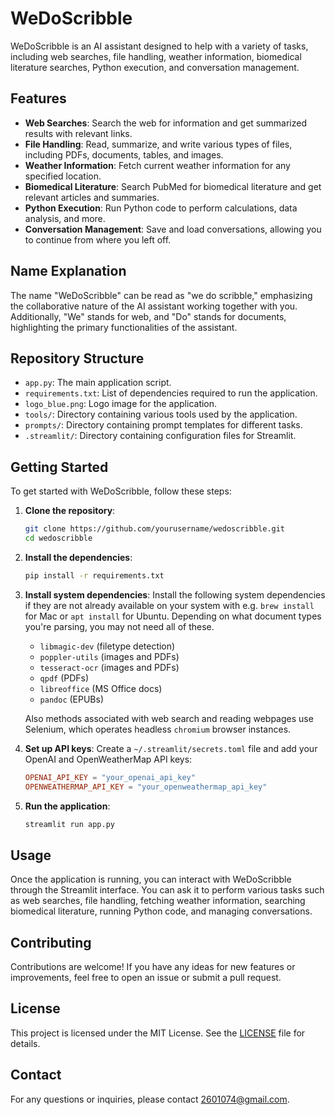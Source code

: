 # WeDoScribble

WeDoScribble is an AI assistant designed to help with a variety of tasks, including web searches, file handling, weather information, biomedical literature searches, Python execution, and conversation management.

## Features

- **Web Searches**: Search the web for information and get summarized results with relevant links.
- **File Handling**: Read, summarize, and write various types of files, including PDFs, documents, tables, and images.
- **Weather Information**: Fetch current weather information for any specified location.
- **Biomedical Literature**: Search PubMed for biomedical literature and get relevant articles and summaries.
- **Python Execution**: Run Python code to perform calculations, data analysis, and more.
- **Conversation Management**: Save and load conversations, allowing you to continue from where you left off.

## Name Explanation

The name "WeDoScribble" can be read as "we do scribble," emphasizing the collaborative nature of the AI assistant working together with you. Additionally, "We" stands for web, and "Do" stands for documents, highlighting the primary functionalities of the assistant.

## Repository Structure

- `app.py`: The main application script.
- `requirements.txt`: List of dependencies required to run the application.
- `logo_blue.png`: Logo image for the application.
- `tools/`: Directory containing various tools used by the application.
- `prompts/`: Directory containing prompt templates for different tasks.
- `.streamlit/`: Directory containing configuration files for Streamlit.

## Getting Started

To get started with WeDoScribble, follow these steps:

1. **Clone the repository**:
    ```bash
    git clone https://github.com/yourusername/wedoscribble.git
    cd wedoscribble
    ```

2. **Install the dependencies**:
    ```bash
    pip install -r requirements.txt
    ```

3. **Install system dependencies**:
    Install the following system dependencies if they are not already available on your system with e.g. `brew install` for Mac or `apt install` for Ubuntu. Depending on what document types you're parsing, you may not need all of these.
    - `libmagic-dev` (filetype detection)
    - `poppler-utils` (images and PDFs)
    - `tesseract-ocr` (images and PDFs)
    - `qpdf` (PDFs)
    - `libreoffice` (MS Office docs)
    - `pandoc` (EPUBs)

    Also methods associated with web search and reading webpages use Selenium, which operates headless `chromium` browser instances.

4. **Set up API keys**:
    Create a `~/.streamlit/secrets.toml` file and add your OpenAI and OpenWeatherMap API keys:
    ```toml
    OPENAI_API_KEY = "your_openai_api_key"
    OPENWEATHERMAP_API_KEY = "your_openweathermap_api_key"
    ```

5. **Run the application**:
    ```bash
    streamlit run app.py
    ```

## Usage

Once the application is running, you can interact with WeDoScribble through the Streamlit interface. You can ask it to perform various tasks such as web searches, file handling, fetching weather information, searching biomedical literature, running Python code, and managing conversations.

## Contributing

Contributions are welcome! If you have any ideas for new features or improvements, feel free to open an issue or submit a pull request.

## License

This project is licensed under the MIT License. See the [LICENSE](LICENSE) file for details.

## Contact

For any questions or inquiries, please contact [2601074@gmail.com](mailto:2601074@gmail.com).
